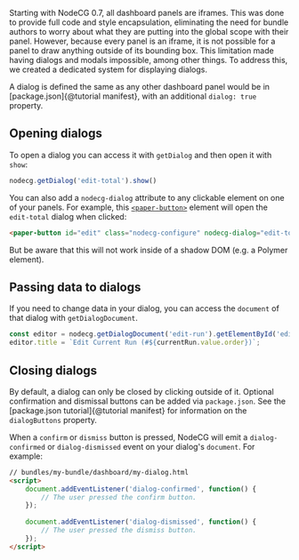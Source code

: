 Starting with NodeCG 0.7, all dashboard panels are iframes. This was done to provide full code and style encapsulation,
eliminating the need for bundle authors to worry about what they are putting into the global scope with their panel.
However, because every panel is an iframe, it is not possible for a panel to draw anything outside of its bounding box.
This limitation made having dialogs and modals impossible, among other things. To address this, we created a dedicated
system for displaying dialogs.

A dialog is defined the same as any other dashboard panel would be in [package.json]{@tutorial manifest}, with an
additional `dialog: true` property.

## Opening dialogs
To open a dialog you can access it with `getDialog` and then open it with `show`:
```js
nodecg.getDialog('edit-total').show()
```

You can also add a `nodecg-dialog` attribute to any clickable element on one of your panels. For example, this
[`<paper-button>`](https://elements.polymer-project.org/elements/paper-button) element will open the `edit-total` dialog when clicked:
```html
<paper-button id="edit" class="nodecg-configure" nodecg-dialog="edit-total">Edit...</paper-button>
```
But be aware that this will not work inside of a shadow DOM (e.g. a Polymer element).

## Passing data to dialogs
If you need to change data in your dialog, you can access the `document` of that dialog with `getDialogDocument`.

```js
const editor = nodecg.getDialogDocument('edit-run').getElementById('editor');
editor.title = `Edit Current Run (#${currentRun.value.order})`;
```

## Closing dialogs
By default, a dialog can only be closed by clicking outside of it. Optional confirmation and dismissal buttons can be
added via `package.json`. See the [package.json tutorial]{@tutorial manifest} for information on the `dialogButtons`
property.

When a `confirm` or `dismiss` button is pressed, NodeCG will emit a `dialog-confirmed` or `dialog-dismissed` event
on your dialog's `document`. For example:

```html
// bundles/my-bundle/dashboard/my-dialog.html
<script>
    document.addEventListener('dialog-confirmed', function() {
        // The user pressed the confirm button.
    });
    
    document.addEventListener('dialog-dismissed', function() {
        // The user pressed the dismiss button.
    });
</script>
```
